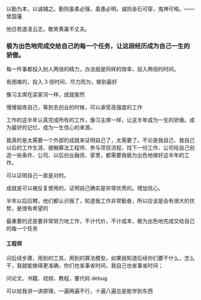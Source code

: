 
以勤为本，以诚辅之。勤则虽柔必强，虽愚必明。诚则金石可穿，鬼神可格。——曾国藩  

他日若遂凌云志，敢笑黄巢不丈夫。  

### 极为出色地完成交给自己的每一个任务，让这段经历成为自己一生的骄傲。  

每一件事都投入别人两倍的精力，办法就是同样的效率，投入两倍的时间。  

有困难的，投入 3 倍时间，尽力而为，做到最好  

像习主席在梁家河一样，成就斐然  

慢慢锻炼自己，等到去创业的时候，可以承受高强度的工作  

工作的这半年认真完成所有的工作，像习主席一样，让这半年成为一生的骄傲。成为最好的记忆，成为一生信心的来源。

我真的是太需要一个外部的成就来证明自己了，太需要了。不论是我自己、我自己以后的工作生涯、接触算法工程师、参与项目流程、找下一份工作、公司给自己创造一些条件、公司、以后创业融资、家里，都需要我极为出色地做好这半年的工作。  

可以证明自己一直是对的。  

成就是可以被反复使用的，证明自己确实是非常优秀的。增加信心。  




半年以后应聘，他们都认识我了，知道我工作非常勤奋，所以应该是会有很大的优势，是很有希望的  

最重要的还是要非常努力地工作，不计代价，不计成本，极为出色地完成交给自己的每一个任务  



#### 工程师

问后续步骤，用到的工具，用到的算法模型，如果我知道后续你们要干什么，怎么干，我就能做得更准确，你们也省事省时间，我自己也省事省时间；  

问论文、书籍、视频、教程，要代码 debug   

可以给我讲一讲原理，一遍两遍不行，十遍八遍总是能学到东西  


